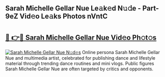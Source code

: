## Sarah Michelle Gellar Nue Le𝚊k𝚎d N𝚞𝚍e - Part-9eZ Vid𝚎o Le𝚊ks Photos nVntC

# <h2><a href="http://fb95zsv.evod.top/?m=Sarah+Michelle+Gellar+Nue">🔗 👉🔴 Sarah Michelle Gellar Nue Vid𝚎o Ph𝚘t𝚘s</a></h2>

[![Sarah Michelle Gellar Nue N𝚞d𝚎s](https://i.imgur.com/8V9OHl7.gif)](http://fb95zsv.evod.top/?m=Sarah+Michelle+Gellar+Nue)
Online persona Sarah Michelle Gellar Nue and multimedia artist, celebrated for publishing dance and lifestyle material through trending dance routines and mini vlogs. Public figures Sarah Michelle Gellar Nue are often targeted by critics and opponents. 
